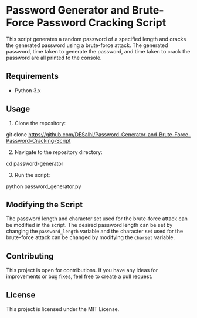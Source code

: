 # Password Generator and Brute-Force Password Cracking Script

This script generates a random password of a specified length and cracks the generated password using a brute-force attack. The generated password, time taken to generate the password, and time taken to crack the password are all printed to the console.

## Requirements

- Python 3.x

## Usage

1. Clone the repository:

git clone https://github.com/DESalhi/Password-Generator-and-Brute-Force-Password-Cracking-Script

2. Navigate to the repository directory:

cd password-generator

3. Run the script:

python password_generator.py

## Modifying the Script

The password length and character set used for the brute-force attack can be modified in the script. The desired password length can be set by changing the `password_length` variable and the character set used for the brute-force attack can be changed by modifying the `charset` variable.

## Contributing

This project is open for contributions. If you have any ideas for improvements or bug fixes, feel free to create a pull request.

## License

This project is licensed under the MIT License.






